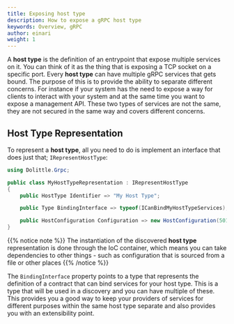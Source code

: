```yaml
---
title: Exposing host type
description: How to expose a gRPC host type
keywords: Overview, gRPC
author: einari
weight: 1
---
```

A **host type** is the definition of an entrypoint that expose multiple services on it.
You can think of it as the thing that is exposing a TCP socket on a specific port.
Every **host type** can have multiple gRPC services that gets bound.
The purpose of this is to provide the ability to separate different concerns. For instance
if your system has the need to expose a way for clients to interact with your system and
at the same time you want to expose a management API. These two types of services are
not the same, they are not secured in the same way and covers different concerns.

## Host Type Representation

To represent a **host type**, all you need to do is implement an interface that does just that;
`IRepresentHostType`:

```csharp
using Dolittle.Grpc;

public class MyHostTypeRepresentation : IRepresentHostType
{
    public HostType Identifier => "My Host Type";

    public Type BindingInterface => typeof(ICanBindMyHostTypeServices);

    public HostConfiguration Configuration => new HostConfiguration(50100); // TCP Port
}
```

{{% notice note %}}
The instantiation of the discovered **host type** representation is done through the
IoC container, which means you can take dependencies to other things - such as configuration
that is sourced from a file or other places
{{% /notice %}}

The `BindingInterface` property points to a type that represents the definition of a
contract that can bind services for your host type. This is a type that will be used
in a discovery and you can have multiple of these. This provides you a good way to
keep your providers of services for different purposes within the same host type separate
and also provides you with an extensibility point.
